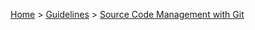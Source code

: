[Home](Home) >
[Guidelines](Guidelines) >
[Source Code Management with Git](Source-Code-Management-with-Git)
